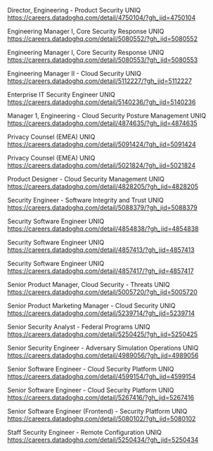 Director, Engineering - Product Security UNIQ https://careers.datadoghq.com/detail/4750104/?gh_jid=4750104

Engineering Manager I, Core Security Response UNIQ https://careers.datadoghq.com/detail/5080552/?gh_jid=5080552

Engineering Manager I, Core Security Response UNIQ https://careers.datadoghq.com/detail/5080553/?gh_jid=5080553

Engineering Manager II - Cloud Security UNIQ https://careers.datadoghq.com/detail/5112227/?gh_jid=5112227

Enterprise IT Security Engineer UNIQ https://careers.datadoghq.com/detail/5140236/?gh_jid=5140236

Manager 1, Engineering - Cloud Security Posture Management UNIQ https://careers.datadoghq.com/detail/4874635/?gh_jid=4874635

Privacy Counsel (EMEA) UNIQ https://careers.datadoghq.com/detail/5091424/?gh_jid=5091424

Privacy Counsel (EMEA) UNIQ https://careers.datadoghq.com/detail/5021824/?gh_jid=5021824

Product Designer - Cloud Security Management UNIQ https://careers.datadoghq.com/detail/4828205/?gh_jid=4828205

Security Engineer - Software Integrity and Trust UNIQ https://careers.datadoghq.com/detail/5088379/?gh_jid=5088379

Security Software Engineer UNIQ https://careers.datadoghq.com/detail/4854838/?gh_jid=4854838

Security Software Engineer UNIQ https://careers.datadoghq.com/detail/4857413/?gh_jid=4857413

Security Software Engineer UNIQ https://careers.datadoghq.com/detail/4857417/?gh_jid=4857417

Senior Product Manager, Cloud Security - Threats UNIQ https://careers.datadoghq.com/detail/5005720/?gh_jid=5005720

Senior Product Marketing Manager - Cloud Security UNIQ https://careers.datadoghq.com/detail/5239714/?gh_jid=5239714

Senior Security Analyst - Federal Programs UNIQ https://careers.datadoghq.com/detail/5250425/?gh_jid=5250425

Senior Security Engineer - Adversary Simulation Operations UNIQ https://careers.datadoghq.com/detail/4989056/?gh_jid=4989056

Senior Software Engineer - Cloud Security Platform UNIQ https://careers.datadoghq.com/detail/4599154/?gh_jid=4599154

Senior Software Engineer - Cloud Security Platform UNIQ https://careers.datadoghq.com/detail/5267416/?gh_jid=5267416

Senior Software Engineer (Frontend) - Security Platform UNIQ https://careers.datadoghq.com/detail/5080102/?gh_jid=5080102

Staff Security Engineer - Remote Configuration UNIQ https://careers.datadoghq.com/detail/5250434/?gh_jid=5250434

